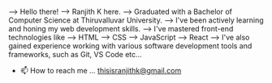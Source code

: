 --> Hello there!
--> Ranjith K here.
--> Graduated with a Bachelor of Computer Science at Thiruvalluvar University.
-->  I've been actively learning and honing my web development skills.
--> I've mastered front-end technologies like 
                              --> HTML
                              --> CSS
                              --> JavaScript
                              --> React
-->  I've also gained experience working with various software development tools and frameworks, such as Git, VS Code etc...

- 📫 How to reach me ... thisisranjithk@gmail.com
